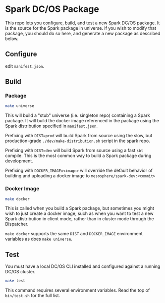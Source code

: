 # Spark DC/OS Package

This repo lets you configure, build, and test a new Spark DC/OS package.
It is the source for the Spark package in universe.  If you wish to modify
that package, you should do so here, and generate a new package as
described below.

## Configure

edit `manifest.json`.

## Build

### Package

```bash
make universe
```

This will build a "stub" universe (i.e. singleton repo) containing a
Spark package.  It will build the docker image referenced in the
package using the Spark distribution specified in `manifest.json`.

Prefixing with `DIST=prod` will build Spark from source using the
slow, but production-grade `./dev/make-distribution.sh` script in the
spark repo.

Prefixing with `DIST=dev` will build Spark from source using a fast
`sbt` compile.  This is the most common way to build a Spark package
during development.

Prefixing with `DOCKER_IMAGE=<image>` will override the default
behavior of building and uploading a docker image to
`mesosphere/spark-dev:<commit>`

### Docker Image

```bash
make docker
```

This is called when you build a Spark package, but sometimes you might
wish to just create a docker image, such as when you want to test a
new Spark distribution in client mode, rather than in cluster mode
through the Dispatcher.

`make docker` supports the same `DIST` and `DOCKER_IMAGE` environment
variables as does `make universe`.

## Test

You must have a local DC/OS CLI installed and configured against a
running DC/OS cluster.

```bash
make test
```

This command requires several environment variables.  Read the top of
`bin/test.sh` for the full list.
